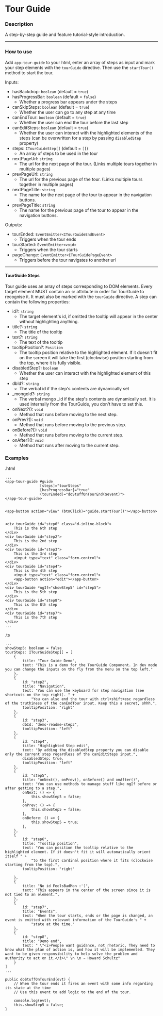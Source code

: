 # Tour Guide


### Description
A step-by-step guide and feature tutorial-style introduction.

***

### How to use

Add `app-tour-guide` to your html, enter an array of steps as input and mark your step elements with the `tourGuide` directive.
Then use the `startTour()` method to start the tour.
 

Inputs: 
* hasBackdrop: `boolean` (default = `true`)
* hasProgressBar: `boolean` (default = `false`)
  * Whether a progress bar appears under the steps
* canSkipSteps: `boolean` (default = `true`)
  * Whether the user can go to any step at any time
* canEndTour: `boolean` (default = `true`)
  * Whether the user can end the tour before the last step
* canEditSteps: `boolean` (default = `true`)
  * Whether the user can interact with the highlighted elements of the steps 
  (can be overwritten for a step by passing `disabledStep` property)
* steps: `ITourGuideStep[]` (default = `[]`)
  * An array of steps to be used in the tour
* nextPageUrl: `string`
  * The url for the next page of the tour. (Links multiple tours together in multiple pages)
* prevPageUrl: `string`
  * The url for the previous page of the tour. (Links multiple tours together in multiple pages)
* nextPageTitle: `string`
  * The name for the next page of the tour to appear in the navigation buttons.
* prevPageTitle: `string`
  * The name for the previous page of the tour to appear in the navigation buttons.

Outputs: 
* tourEnded: `EventEmitter<ITourGuideEndEvent>`
  * Triggers when the tour ends
* tourStarted: `EventEmitter<void>`
  * Triggers when the tour starts
* pageChange: `EventEmitter<ITourGuidePageEvent>`
  * Triggers before the tour navigates to another url

***

#### TourGuide Steps
Tour guide uses an array of steps corresponding to DOM elements. 
Every target element MUST contain an `id` attribute in order for TourGuide to recognise it.
It must also be marked with the `tourGuide` directive. A step can contain the following properties:

* id?: `string`
    * The target element's id, if omitted the tooltip will appear in the center without highlighting anything.
* title?: `string`
    * The title of the tooltip
* text?: `string`
    * The text of the tooltip
* tooltipPosition?: `Position`
    * The tooltip position relative to the highlighted element. If it doesn't fit on the screen it will take
    the first (clockwise) position starting from the top, where it is fully visible.
* disabledStep?: `boolean`
    * Whether the user can interact with the highlighted element of this step
* dbId?: `string`
    * The verbal id  if the step's contents are dynamically set
* _mongoId?: `string`
    * The verbal mongo _id  if the step's contents are dynamically set. 
    It is used internally from the TourGuide, you don't have to set this.
* onNext?(): `void`
    * Method that runs before moving to the next step.
* onPrev?(): `void`
    * Method that runs before moving to the previous step.
* onBefore?(): `void`
    * Method that runs before moving to the current step.
* onAfter?(): `void`
    * Method that runs after moving to the current step.

           
### Examples
.html
```
...
<app-tour-guide #guide
                [steps]="tourSteps"
                [hasProgressBar]="true"
                (tourEnded)="doStuffOnTourEnd($event)">
</app-tour-guide>


<app-button action="view" (btnClick)="guide.startTour()"></app-button>


<div tourGuide id="step6" class="d-inline-block">
    This is the 6th step
</div>
<div tourGuide id="step2">
    This is the 2nd step
</div>
<div tourGuide id="step3">
    This is the 3rd step
    <input type="text" class="form-control">
</div>
<div tourGuide id="step4">
    This is the 4th step
    <input type="text" class="form-control">
    <app-button action="edit"></app-button>
</div>
<div tourGuide *ngIf="showStep5" id="step5">
    This is the 5th step
</div>
<div tourGuide id="step8">
    This is the 8th step
</div>
<div tourGuide id="step7">
    This is the 7th step
</div>
...
```

.ts
```
...
showStep5: boolean = false
tourSteps: ITourGuideStep[] = [
    {
        title: "Tour Guide Demo",
        text: "This is a demo for the TourGuide Component. In dev mode you can change the inputs on the fly from the menu on the top left."
    },
    {
        id: "step2",
        title: "Navigation",
        text: "You can use the keyboard for step navigation (see shortcuts on the top right). " +
            "You can also end the tour with ctrl+shift+esc regardless of the truthiness of the canEndTour input. Keep this a secret, shhh.",
        tooltipPosition: "right"
    },
    {
        id: "step3",
        dbId: "demo-readme-step3",
        tooltipPosition: "left"
    },
    {
        id: "step4",
        title: "Highlighted Step edit",
        text: "By adding the disabledStep property you can disable only the current step regardless of the canEditSteps input.",
        disabledStep: true,
        tooltipPosition: "left"
    },
    {
        id: "step5",
        title: "onNext(), onPrev(), onBefore() and onAfter()",
        text: "You can use methods to manage stuff like ngIf before or after getting to a step.",
        onNext: () => {
            this.showStep5 = false;
        },
        onPrev: () => {
            this.showStep5 = false;
        },
        onBefore: () => {
            this.showStep5 = true;
        },
    },
    {
        id: "step6",
        title: "Tooltip position",
        text: "You can position the tooltip relative to the highlighted element. If it doesn't fit it will automatically orient itself " +
            "to the first cardinal position where it fits (clockwise starting from the top).",
        tooltipPosition: "right"

    },
    {
        title: "No id FeelsBadMan :'(",
        text: "This appears in the center of the screen since it is not tied to an element.",
    },
    {
        id: "step7",
        title: "Events",
        text: "When the tour starts, ends or the page is changed, an event is emitted with relevant information of the TourGuide's " +
            "state at the time."
    },
    {
        id: "step8",
        title: "Demo end",
        text: " \"<i>People want guidance, not rhetoric. They need to know what the plan of action is, and how it will be implemented. They want to be given responsibility to help solve the problem and authority to act on it.</i>\" \n \n ~ Howard Schultz"
    }
]
...

public doStuffOnTourEnd(evt) {
    // When the tour ends it fires an event with some info regarding its state at the time
    // Use this event to add logic to the end of the tour.
    
    console.log(evt);
    this.showStep5 = false;
}

```
